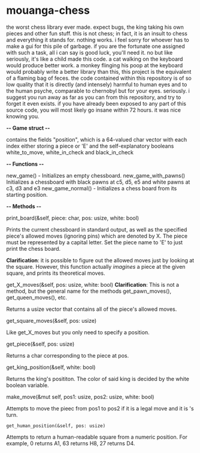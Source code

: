 # mouanga-chess
the worst chess library ever made. expect bugs, the king taking his own pieces and other fun stuff. this is not chess; in fact, it is an insult to chess and everything it stands for. nothing works. i feel sorry for whoever has to make a gui for this pile of garbage. if you are the fortunate one assigned with such a task, all i can say is good luck, you'll need it. no but like seriously, it's like a child made this code. a cat walking on the keyboard would produce better work. a monkey flinging his poop at the keyboard would probably write a better library than this, this project is the equivalent of a flaming bag of feces. the code contained within this repository is of so low quality that it is directly (and intensely) harmful to human eyes and to the human psyche, comparable to chernobyl but for your eyes. seriously. i suggest you run away as far as you can from this repository, and try to forget it even exists. if you have already been exposed to any part of this source code, you will most likely go insane within 72 hours. it was nice knowing you.

**-- Game struct --**

contains the fields "position", which is a 64-valued char vector with each index either storing a piece or 'E'
and the self-explanatory booleans white_to_move, white_in_check and black_in_check


**-- Functions --**

new_game() - Initializes an empty chessboard.
new_game_with_pawns() Initializes a chessboard with black pawns at c5, d5, e5 and white pawns at c3, d3 and e3
new_game_normal() - Initializes a chess board from its starting position.

**-- Methods --**

print_board(&self, piece: char, pos: usize, white: bool)

Prints the current chessboard in standard output, as well as the specified piece's allowed moves (ignoring pins) which are denoted by X. 
The piece must be represented by a capital letter.
Set the piece name to 'E' to just print the chess board.

**Clarification**: it is possible to figure out the allowed moves just by looking at the square. However, this function actually *imagines* a piece at the given square, and prints its theoretical moves.

get_X_moves(&self, pos: usize, white: bool)
**Clarification**: This is not a method, but the general name for the methods get_pawn_moves(<args>), get_queen_moves(<args>), etc.

Returns a usize vector that contains all of the piece's allowed moves.


get_square_moves(&self, pos: usize)

Like get_X_moves but you only need to specify a position.


get_piece(&self, pos: usize)

Returns a char corresponding to the piece at pos.

get_king_position(&self, white: bool)

Returns the king's posititon. The color of said king is decided by the white boolean variable.


make_move(&mut self, pos1: usize, pos2: usize, white: bool)

Attempts to move the pieec from pos1 to pos2 if it is a legal move and it is <the color of the piece at pos1>'s turn.


`get_human_position(&self, pos: usize)`

Attempts to return a human-readable square from a numeric position.
For example, 0 returns A1, 63 returns H8, 27 returns D4.

